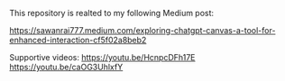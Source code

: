 This repository is realted to my following Medium post:

https://sawanrai777.medium.com/exploring-chatgpt-canvas-a-tool-for-enhanced-interaction-cf5f02a8beb2

Supportive videos:
https://youtu.be/HcnpcDFh17E
https://youtu.be/caOG3UhlxfY

